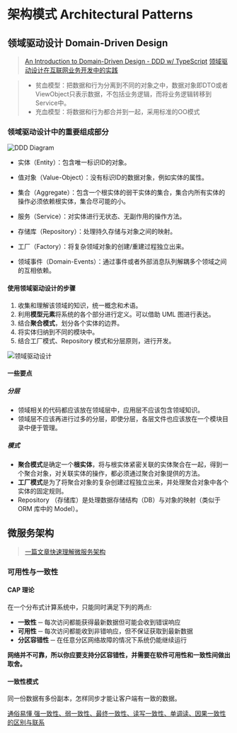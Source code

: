 # 架构模式 Architectural Patterns

> 

## 领域驱动设计 Domain-Driven Design

> [An Introduction to Domain-Driven Design - DDD w/ TypeScript](https://khalilstemmler.com/articles/domain-driven-design-intro/)
> [领域驱动设计在互联网业务开发中的实践](https://tech.meituan.com/2017/12/22/ddd-in-practice.html)

> - 贫血模型：把数据和行为分离到不同的对象之中，数据对象即DTO或者ViewObject只表示数据，不包括业务逻辑，而将业务逻辑转移到 Service中。
> - 充血模型：将数据和行为都合并到一起，采用标准的OO模式

### 领域驱动设计中的重要组成部分

![DDD Diagram](http://qiniu.houserqu.com/ddd-diagram-20210618191751507-20210618191843465.svg)

- 实体（Entity）：包含唯一标识ID的对象。

- 值对象（Value-Object）：没有标识ID的数据对象，例如实体的属性。
- 集合（Aggregate）：包含一个根实体的弱干实体的集合，集合内所有实体的操作必须依赖根实体，集合尽可能的小。
- 服务（Service）：对实体进行无状态、无副作用的操作方法。
- 存储库（Repository）：处理持久存储与对象之间的映射。
- 工厂（Factory）：将复杂领域对象的创建/重建过程独立出来。
- 领域事件（Domain-Events）：通过事件或者外部消息队列解耦多个领域之间的互相依赖。

#### 使用领域驱动设计的步骤

1. 收集和理解该领域的知识，统一概念和术语。
2. 利用**模型元素**将系统的各个部分进行定义。可以借助 UML 图进行表达。
3. 结合**聚合模式**，划分各个实体的边界。
4. 将实体归纳到不同的模块中。
5. 结合工厂模式、Repository 模式和分层原则，进行开发。

![领域驱动设计](http://qiniu.houserqu.com/%E9%A2%86%E5%9F%9F%E9%A9%B1%E5%8A%A8%E8%AE%BE%E8%AE%A1-20210618093811257.jpeg)

#### 一些要点

##### 分层

- 领域相关的代码都应该放在领域层中，应用层不应该包含领域知识。
- 领域层不应该再进行过多的分层，即使分层，各层文件也应该放在一个模块目录中便于管理。

##### 模式

- **聚合模式**是确定一个**根实体**，将与根实体紧密关联的实体聚合在一起，得到一个聚合对象，对关联实体的操作，都必须通过聚合对象提供的方法。
- **工厂模式**是为了将聚合对象的复杂创建过程独立出来，并处理聚合对象中各个实体的固定规则。
- Repository （存储库）是处理数据存储结构（DB）与对象的映射（类似于 ORM 库中的 Model）。

## 微服务架构

> [一篇文章快速理解微服务架构](http://dockone.io/article/3687)

### 可用性与一致性

#### CAP 理论

在一个分布式计算系统中，只能同时满足下列的两点:

- **一致性** ─ 每次访问都能获得最新数据但可能会收到错误响应
- **可用性** ─ 每次访问都能收到非错响应，但不保证获取到最新数据
- **分区容错性** ─ 在任意分区网络故障的情况下系统仍能继续运行

**网络并不可靠，所以你应要支持分区容错性，并需要在软件可用性和一致性间做出取舍。**

#### 一致性模式

同一份数据有多份副本，怎样同步才能让客户端有一致的数据。

[通俗易懂 强一致性、弱一致性、最终一致性、读写一致性、单调读、因果一致性 的区别与联系](https://zhuanlan.zhihu.com/p/67949045)
